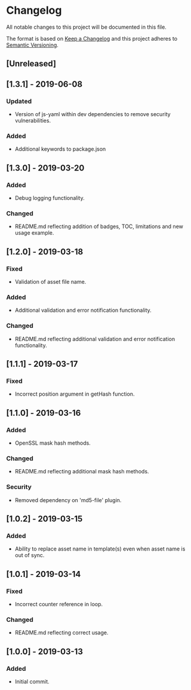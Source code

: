 # Changelog

All notable changes to this project will be documented in this file.

The format is based on [Keep a Changelog](http://keepachangelog.com/en/1.0.0/) and this project adheres to [Semantic Versioning](http://semver.org/spec/v2.0.0.html).

## [Unreleased]

## [1.3.1] - 2019-06-08

### Updated
- Version of js-yaml within dev dependencies to remove security vulnerabilities.

### Added
- Additional keywords to package.json

## [1.3.0] - 2019-03-20

### Added
- Debug logging functionality.

### Changed
- README.md reflecting addition of badges, TOC, limitations and new usage example.

## [1.2.0] - 2019-03-18

### Fixed
- Validation of asset file name.

### Added
- Additional validation and error notification functionality.

### Changed
- README.md reflecting additional validation and error notification functionality.

## [1.1.1] - 2019-03-17

### Fixed
- Incorrect position argument in getHash function.

## [1.1.0] - 2019-03-16

### Added
- OpenSSL mask hash methods.

### Changed
- README.md reflecting additional mask hash methods.

### Security
- Removed dependency on 'md5-file' plugin.

## [1.0.2] - 2019-03-15

### Added
- Ability to replace asset name in template(s) even when asset name is out of sync.

## [1.0.1] - 2019-03-14

### Fixed
- Incorrect counter reference in loop.

### Changed
- README.md reflecting correct usage.

## [1.0.0] - 2019-03-13

### Added
- Initial commit.